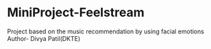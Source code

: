 # MiniProject-Feelstream
Project based on the music recommendation by using facial emotions 
<br>
Author- Divya Patil(DKTE)
